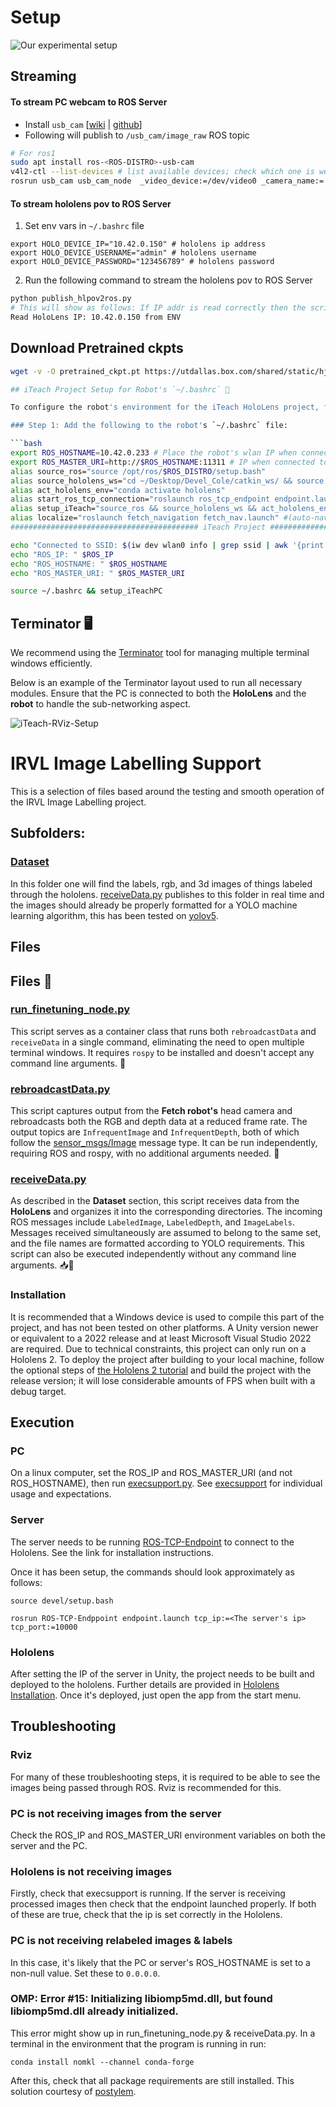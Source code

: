 # Setup

![Our experimental setup](./imgs/exp-setup-with-captions.png)


## Streaming
#### To stream PC webcam to ROS Server
- Install `usb_cam` [[wiki](https://wiki.ros.org/usb_cam) | [github](https://github.com/ros-drivers/usb_cam)]
- Following will publish to `/usb_cam/image_raw` ROS topic
```sh
# For ros1
sudo apt install ros-<ROS-DISTRO>-usb-cam
v4l2-ctl --list-devices # list available devices; check which one is webcam
rosrun usb_cam usb_cam_node  _video_device:=/dev/video0 _camera_name:='usb_cam' _camera_frame_id:='usb_cam' # assuming /dev/video0 as the webcam
```


#### To stream hololens pov to ROS Server
1. Set env vars in `~/.bashrc` file
```
export HOLO_DEVICE_IP="10.42.0.150" # hololens ip address
export HOLO_DEVICE_USERNAME="admin" # hololens username
export HOLO_DEVICE_PASSWORD="123456789" # hololens password
```
2. Run the following command to stream the hololens pov to ROS Server
```sh
python publish_hlpov2ros.py
# This will show as follows: If IP addr is read correctly then the script is running fine given hololens device is ON
Read HoloLens IP: 10.42.0.150 from ENV
```

## Download Pretrained ckpts
```sh
wget -v -O pretrained_ckpt.pt https://utdallas.box.com/shared/static/hj1mncmm85bswn4uvbm9ytaydi7d3ws0.pt
```


```sh
## iTeach Project Setup for Robot's `~/.bashrc` 🦾

To configure the robot's environment for the iTeach HoloLens project, follow these steps:

### Step 1: Add the following to the robot's `~/.bashrc` file:

```bash
export ROS_HOSTNAME=10.42.0.233 # Place the robot's wlan IP when connected to laptop-hotspot
export ROS_MASTER_URI=http://$ROS_HOSTNAME:11311 # IP when connected to irvl-laptop hotspot
alias source_ros="source /opt/ros/$ROS_DISTRO/setup.bash"
alias source_hololens_ws="cd ~/Desktop/Devel_Cole/catkin_ws/ && source devel/setup.bash"
alias act_hololens_env="conda activate hololens"
alias start_ros_tcp_connection="roslaunch ros_tcp_endpoint endpoint.launch tcp_ip:=$ROS_HOSTNAME tcp_port:=10000"
alias setup_iTeach="source_ros && source_hololens_ws && act_hololens_env && start_ros_tcp_connection"
alias localize="roslaunch fetch_navigation fetch_nav.launch" #(auto-nav: robot localization in the map)
########################################## iTeach Project ########################################################

echo "Connected to SSID: $(iw dev wlan0 info | grep ssid | awk '{print $2}')"
echo "ROS_IP: " $ROS_IP
echo "ROS_HOSTNAME: " $ROS_HOSTNAME
echo "ROS_MASTER_URI: " $ROS_MASTER_URI
```
```sh
source ~/.bashrc && setup_iTeachPC
```

<!-- todo: setup_iTeach
setup_iTeachPC -->

## Terminator 🖥️

We recommend using the [Terminator](https://github.com/gnome-terminator/terminator) tool for managing multiple terminal windows efficiently.

Below is an example of the Terminator layout used to run all necessary modules. Ensure that the PC is connected to both the **HoloLens** and the **robot** to handle the sub-networking aspect.

![iTeach-RViz-Setup](./imgs/terminator-iteach.webp)


# IRVL Image Labelling Support

This is a selection of files based around the testing and smooth operation of the IRVL Image Labelling project.

## Subfolders:

### [Dataset](Dataset)

In this folder one will find the labels, rgb, and 3d images of things labeled through the hololens. [receiveData.py](receiveData.py) publishes to this folder in real time and the images should already be properly formatted for a YOLO machine learning algorithm, this has been tested on [yolov5](https://github.com/ultralytics/yolov5).




## Files

## Files 📂

### [run_finetuning_node.py](run_finetuning_node.py)
This script serves as a container class that runs both `rebroadcastData` and `receiveData` in a single command, eliminating the need to open multiple terminal windows. It requires `rospy` to be installed and doesn't accept any command line arguments. 🐍

### [rebroadcastData.py](rebroadcastData.py)
This script captures output from the **Fetch robot's** head camera and rebroadcasts both the RGB and depth data at a reduced frame rate. The output topics are `InfrequentImage` and `InfrequentDepth`, both of which follow the [sensor_msgs/Image](http://docs.ros.org/en/noetic/api/sensor_msgs/html/msg/Image.html) message type. It can be run independently, requiring ROS and rospy, with no additional arguments needed. 🤖

### [receiveData.py](receiveData.py)
As described in the **Dataset** section, this script receives data from the **HoloLens** and organizes it into the corresponding directories. The incoming ROS messages include `LabeledImage`, `LabeledDepth`, and `ImageLabels`. Messages received simultaneously are assumed to belong to the same set, and the file names are formatted according to YOLO requirements. This script can also be executed independently without any command line arguments. 📥💾


### Installation

It is recommended that a Windows device is used to compile this part of the project, and has not been tested on other platforms. A Unity version newer or equivalent to a 2022 release and at least Microsoft Visual Studio 2022 are required. Due to technical constraints, this project can only run on a Hololens 2. To deploy the project after building to your local machine, follow the optional steps of [the Hololens 2 tutorial](https://learn.microsoft.com/en-us/training/modules/learn-mrtk-tutorials/1-7-exercise-hand-interaction-with-objectmanipulator) and build the project with the release version; it will lose considerable amounts of FPS when built with a debug target.

## Execution

### PC
On a linux computer, set the ROS_IP and ROS_MASTER_URI (and not ROS_HOSTNAME), then run [execsupport.py](execsupport.py). See [execsupport](#execsupportpy) for individual usage and expectations.

### Server
The server needs to be running [ROS-TCP-Endpoint](https://github.com/Unity-Technologies/ROS-TCP-Endpoint) to connect to the Hololens. See the link for installation instructions.

Once it has been setup, the commands should look approximately as follows:

```
source devel/setup.bash

rosrun ROS-TCP-Endppoint endpoint.launch tcp_ip:=<The server's ip> tcp_port:=10000
```

### Hololens
After setting the IP of the server in Unity, the project needs to be built and deployed to the hololens. Further details are provided in [Hololens Installation](#installation). Once it's deployed, just open the app from the start menu.

## Troubleshooting

### Rviz

For many of these troubleshooting steps, it is required to be able to see the images being passed through ROS. Rviz is recommended for this.

### PC is not receiving images from the server

Check the ROS_IP and ROS_MASTER_URI environment variables on both the server and the PC.

### Hololens is not receiving images

Firstly, check that execsupport is running. If the server is receiving processed images then check that the endpoint launched properly. If both of these are true, check that the ip is set correctly in the Hololens.

### PC is not receiving relabeled images & labels

In this case, it's likely that the PC or server's ROS_HOSTNAME is set to a non-null value. Set these to ```0.0.0.0```.

### OMP: Error #15: Initializing libiomp5md.dll, but found libiomp5md.dll already initialized.

This error might show up in run_finetuning_node.py & receiveData.py. In a terminal in the environment that the program is running in run:

```conda install nomkl --channel conda-forge```

After this, check that all package requirements are still installed. This solution courtesy of [postylem](https://stackoverflow.com/questions/20554074/sklearn-omp-error-15-initializing-libiomp5md-dll-but-found-mk2iomp5md-dll-a).
